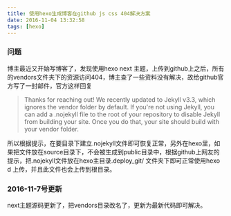 ```yaml
---
title: 使用hexo生成博客在github js css 404解决方案
date: 2016-11-04 13:32:58
tags: [hexo]
---
```


### 问题
博主最近又开始写博客了，发现使用hexo next 主题，上传到github上之后，所有的vendors文件夹下的资源访问404，博主查了一些资料没有解决，故给github官方写了一封邮件，官方这样回复
> Thanks for reaching out! We recently updated to Jekyll v3.3, which ignores the vendor folder by default. If you're not using Jekyll, you can add a .nojekyll file to the root of your repository to disable Jekyll from building your site. Once you do that, your site should build with your vendor folder.

所以根据提示，在要目录下建立.nojekyll文件即可恢复正常，另外在hexo里，如果把文件放在source目录下，不会被生成到public目录中，根据github上网友的提示，把.nojekyll文件放在hexo主目录.deploy_git/ 文件夹下即可正常使用hexo d 上传，并且此文件也会上传到根目录。

### 2016-11-7号更新
next主题源码更新了，把vendors目录改名了，更新为最新代码即可解决。
